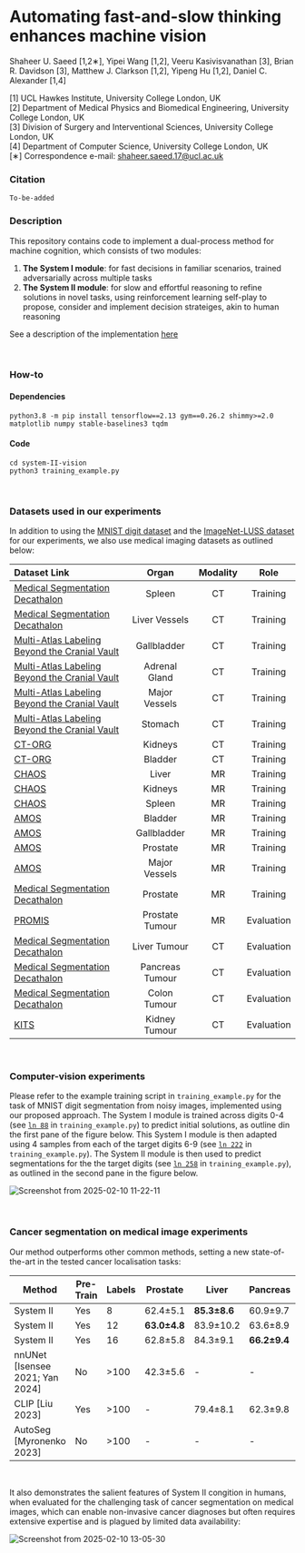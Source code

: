 # Automating fast-and-slow thinking enhances machine vision

Shaheer U. Saeed [1,2∗], Yipei Wang [1,2], Veeru Kasivisvanathan [3], Brian R. Davidson [3], Matthew J. Clarkson [1,2], Yipeng Hu [1,2], Daniel C. Alexander [1,4]

[1] UCL Hawkes Institute, University College London, UK <br/>
[2] Department of Medical Physics and Biomedical Engineering, University College London, UK <br/>
[3] Division of Surgery and Interventional Sciences, University College London, UK <br/>
[4] Department of Computer Science, University College London, UK <br/>
[∗] Correspondence e-mail: shaheer.saeed.17@ucl.ac.uk <br/>

### Citation

```
To-be-added
```

### Description

This repository contains code to implement a dual-process method for machine cognition, which consists of two modules: 

1) **The System I module**: for fast decisions in familiar scenarios, trained adversarially across multiple tasks
2) **The System II module**: for slow and effortful reasoning to refine solutions in novel tasks, using reinforcement learning self-play to propose, consider and implement decision strateiges, akin to human reasoning

See a description of the implementation [here](#computer-vision-experiments)

<br/>

### How-to

#### Dependencies
```
python3.8 -m pip install tensorflow==2.13 gym==0.26.2 shimmy>=2.0 matplotlib numpy stable-baselines3 tqdm
```

#### Code
```
cd system-II-vision
python3 training_example.py
```

<br/>


### Datasets used in our experiments

In addition to using the [MNIST digit dataset](https://www.tensorflow.org/datasets/catalog/mnist) and the [ImageNet-LUSS dataset](https://github.com/LUSSeg/ImageNet-S) for our experiments, we also use medical imaging datasets as outlined below:

| Dataset Link           | Organ    | Modality | Role |
| :---------------- | :------: | :----:   | :----: |
| [Medical Segmentation Decathalon](http://medicaldecathlon.com/)  |   Spleen   | CT | Training |
| [Medical Segmentation Decathalon](http://medicaldecathlon.com/)  |   Liver Vessels   | CT | Training |
| [Multi-Atlas Labeling Beyond the Cranial Vault](https://www.synapse.org/Synapse:syn3193805/wiki/89480)  |   Gallbladder   | CT | Training |
| [Multi-Atlas Labeling Beyond the Cranial Vault](https://www.synapse.org/Synapse:syn3193805/wiki/89480)  |   Adrenal Gland   | CT | Training |
| [Multi-Atlas Labeling Beyond the Cranial Vault](https://www.synapse.org/Synapse:syn3193805/wiki/89480)  |   Major Vessels   | CT | Training |
| [Multi-Atlas Labeling Beyond the Cranial Vault](https://www.synapse.org/Synapse:syn3193805/wiki/89480)  |   Stomach   | CT | Training |
| [CT-ORG](https://www.cancerimagingarchive.net/collection/ct-org/)  |   Kidneys   | CT | Training |
| [CT-ORG](https://www.cancerimagingarchive.net/collection/ct-org/)  |   Bladder   | CT | Training |
| [CHAOS](https://chaos.grand-challenge.org/)  |   Liver   | MR | Training |
| [CHAOS](https://chaos.grand-challenge.org/)  |   Kidneys   | MR | Training |
| [CHAOS](https://chaos.grand-challenge.org/)  |   Spleen   | MR | Training |
| [AMOS](https://amos22.grand-challenge.org/)  |   Bladder   | MR | Training |
| [AMOS](https://amos22.grand-challenge.org/)  |   Gallbladder   | MR | Training |
| [AMOS](https://amos22.grand-challenge.org/)  |   Prostate   | MR | Training |
| [AMOS](https://amos22.grand-challenge.org/)  |   Major Vessels   | MR | Training |
| [Medical Segmentation Decathalon](http://medicaldecathlon.com/)  |   Prostate   | MR | Training |
| [PROMIS](https://www.thelancet.com/journals/lancet/article/PIIS0140-6736(16)32401-1/fulltext)  |   Prostate Tumour   | MR | Evaluation |
| [Medical Segmentation Decathalon](http://medicaldecathlon.com/)  |   Liver Tumour   | CT | Evaluation |
| [Medical Segmentation Decathalon](http://medicaldecathlon.com/)  |   Pancreas Tumour   | CT | Evaluation |
| [Medical Segmentation Decathalon](http://medicaldecathlon.com/)  |   Colon Tumour   | CT | Evaluation |
| [KITS](https://kits-challenge.org/kits23/)  |   Kidney Tumour   | CT | Evaluation |


<br/>

### Computer-vision experiments

Please refer to the example training script in `training_example.py` for the task of MNIST digit segmentation from noisy images, implemented using our proposed approach. The System I module is trained across digits 0-4 (see [`ln 88`](training_example.py#L88) in `training_example.py`) to predict initial solutions, as outline din the first pane of the figure below. This System I module is then adapted using 4 samples from each of the target digits 6-9 (see [`ln 222`](training_example.py#L222) in `training_example.py`). The System II module is then used to predict segmentations for the the target digits (see [`ln 258`](training_example.py#L258) in `training_example.py`), as outlined in the second pane in the figure below.

![Screenshot from 2025-02-10 11-22-11](https://github.com/user-attachments/assets/9fb4e29f-7ec3-41a2-a7af-4f02cf3a53b1)

<br/>

### Cancer segmentation on medical image experiments

Our method outperforms other common methods, setting a new state-of-the-art in the tested cancer localisation tasks:

| Method                        | Pre-Train | Labels | Prostate       | Liver           | Pancreas       | Colon          | Kidney         |
|--------------------------------|-----------|--------|---------------|---------------|---------------|---------------|---------------|
| System II                     | Yes       | 8      | 62.4±5.1      | **85.3±8.6**  | 60.9±9.7      | **65.1±10.7** | **75.6±6.3**  |
| System II                     | Yes       | 12     | **63.0±4.8**  | 83.9±10.2     | 63.6±8.9      | 63.3±10.2     | 74.9±5.9      |
| System II                     | Yes       | 16     | 62.8±5.8      | 84.3±9.1      | **66.2±9.4**  | 64.7±11.0     | 74.1±6.2      |
| nnUNet [Isensee 2021; Yan 2024]                       | No        | >100   | 42.3±5.6      | -             | -             | -             | -             |
| CLIP   [Liu 2023]                       | Yes       | >100   | -             | 79.4±8.1      | 62.3±9.8      | 63.1±10.6     | -             |
| AutoSeg [Myronenko 2023]                      | No        | >100   | -             | -             | -             | -             | **76.4±5.5**  |

<br/>


It also demonstrates the salient features of System II congition in humans, when evaluated for the challenging task of cancer segmentation on medical images, which can enable non-invasive cancer diagnoses but often requires extensive expertise and is plagued by limited data availability:

![Screenshot from 2025-02-10 13-05-30](https://github.com/user-attachments/assets/a909a443-a69e-4cb9-8249-a4fd7e7a4f3e)

